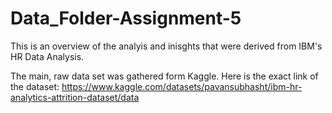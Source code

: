 # Data_Folder-Assignment-5

This is an overview of the analyis and inisghts that were derived from IBM's HR Data Analysis. 

The main, raw data set was gathered form Kaggle. Here is the exact link of the dataset:
https://www.kaggle.com/datasets/pavansubhasht/ibm-hr-analytics-attrition-dataset/data 


